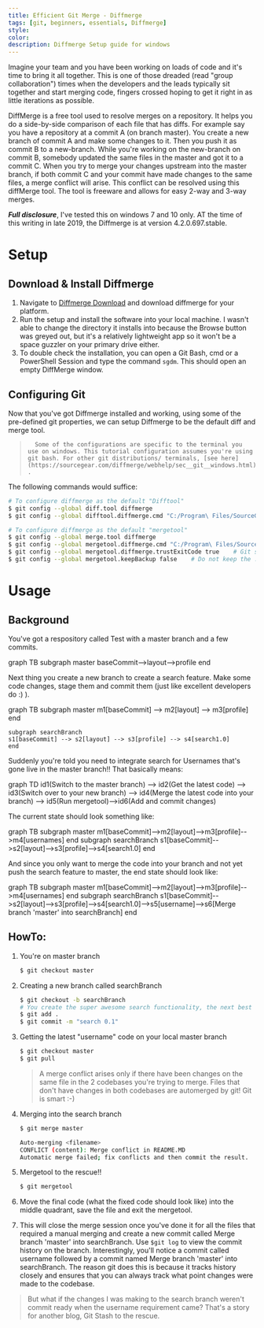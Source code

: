 ```yaml
---
title: Efficient Git Merge - Diffmerge
tags: [git, beginners, essentials, Diffmerge]
style: 
color: 
description: Diffmerge Setup guide for windows
---
```


Imagine your team and you have been working on loads of code and it's time to bring it all together. This is one of those dreaded (read "group collaboration") times when the developers and the leads typically sit together and start merging code, fingers crossed hoping to get it right in as little iterations as possible.

DiffMerge is a free tool used to resolve merges on a repository. It helps you do a side-by-side comparison of each file that has diffs. For example say you have a repository at a commit A (on branch master). You create a new branch of commit A and make some changes to it. Then you push it as commit B to a new-branch. While you're working on the new-branch on commit B, somebody updated the same files in the master and got it to a commit C. When you try to merge your changes upstream into the master branch, if both commit C and your commit have made changes to the same files, a merge conflict will arise. This conflict can be resolved using this diffMerge tool. The tool is freeware and allows for easy 2-way and 3-way merges.

***Full disclosure***, I've tested this on windows 7 and 10 only. AT the time of this writing in late 2019, the Diffmerge is at version 4.2.0.697.stable.

# Setup

## Download & Install Diffmerge


1. Navigate to [Diffmerge Download](https://sourcegear.com/diffmerge/downloads.php) and download diffmerge for your platform. 
2. Run the setup and install the software into your local machine. I wasn't able to change the directory it installs into because the Browse button was greyed out, but it's a relatively lightweight app so it won't be a space guzzler on your primary drive either. 
3. To double check the installation, you can open a Git Bash, cmd or a PowerShell Session and type the command `sgdm`. This should open an empty DiffMerge window.


## Configuring Git


Now that you've got Diffmerge installed and working, using some of the pre-defined git properties, we can setup Diffmerge to be the default diff and merge tool.

>       Some of the configurations are specific to the terminal you use on windows. This tutorial configuration assumes you're using git bash. For other git distributions/ terminals, [see here](https://sourcegear.com/diffmerge/webhelp/sec__git__windows.html) .

The following commands would suffice:

```bash
# To configure diffmerge as the default "Difftool"
$ git config --global diff.tool diffmerge
$ git config --global difftool.diffmerge.cmd "C:/Program\ Files/SourceGear/Common/DiffMerge/sgdm_cygwin.sh -p1=\"\$LOCAL\" -p2=\"\$REMOTE\" --title1="Original" --title2="Modified""

# To configure diffmerge as the default "mergetool"
$ git config --global merge.tool diffmerge
$ git config --global mergetool.diffmerge.cmd "C:/Program\ Files/SourceGear/Common/DiffMerge/sgdm_cygwin.sh -merge -result=\"\$MERGED\" -p1=\"\$LOCAL\" -p2=\"\$BASE\" -p3=\"\$REMOTE\" --title1="CurrentBranch" --title2="Result" --title3="IncomingBranch""
$ git config --global mergetool.diffmerge.trustExitCode true    # Git should trust the merge exit code returned by the mergetool
$ git config --global mergetool.keepBackup false    # Do not keep the .orig backup file post merge
```

# Usage

## Background

You've got a respository called Test with a master branch and a few commits.


<div class="mermaid">
graph TB
    subgraph master
    baseCommit-->layout-->profile
    end
</div>


Next thing you create a new branch to create a search feature. Make some code changes, stage them and commit them (just like excellent developers do :) ).


<div class="mermaid">
graph TB
    subgraph master
    m1[baseCommit] --> m2[layout] --> m3[profile]
    end

    subgraph searchBranch
    s1[baseCommit] --> s2[layout] --> s3[profile] --> s4[search1.0]
    end
</div>

Suddenly you're told you need to integrate search for Usernames that's gone live in the master branch!! That basically means:

<div class="mermaid">
graph TD
    id1(Switch to the master branch) --> id2(Get the latest code) --> id3(Switch over to your new branch) --> id4(Merge the latest code into your branch) --> id5(Run mergetool)-->id6(Add and commit changes)
</div>


The current state should look something like:


<div class="mermaid">
graph TB
    subgraph master
    m1[baseCommit]-->m2[layout]-->m3[profile]-->m4[usernames]
    end
    subgraph searchBranch
    s1[baseCommit]-->s2[layout]-->s3[profile]-->s4[search1.0]
    end
</div>


And since you only want to merge the code into your branch and not yet push the search feature to master, the end state should look like:

<div class="mermaid">
graph TB
    subgraph master
    m1[baseCommit]-->m2[layout]-->m3[profile]-->m4[usernames]
    end
    subgraph searchBranch
    s1[baseCommit]-->s2[layout]-->s3[profile]-->s4[search1.0]-->s5[username]-->s6[Merge branch 'master' into searchBranch]
    end
</div>


## HowTo:

1. You're on master branch
    ```bash
    $ git checkout master
    ```

2. Creating a new branch called searchBranch

    ```bash
    $ git checkout -b searchBranch
    # You create the super awesome search functionality, the next best thing to google perhaps?
    $ git add .
    $ git commit -m "search 0.1"
    ```
3. Getting the latest "username" code on your local master branch

    ```bash
    $ git checkout master
    $ git pull
    ```

    > A merge conflict arises only if there have been changes on the same file in the 2 codebases you're trying to merge. Files that don't have changes in both codebases are automerged by git! Git is smart :-)


4. Merging into the search branch

    ```bash
    $ git merge master

    Auto-merging <filename>
    CONFLICT (content): Merge conflict in README.MD
    Automatic merge failed; fix conflicts and then commit the result.
    ```
5. Mergetool to the rescue!!

    ```bash
    $ git mergetool
    ```
6. Move the final code (what the fixed code should look like) into the middle quadrant, save the file and exit the mergetool.
7. This will close the merge session once you've done it for all the files that required a manual merging and create a new commit called Merge branch 'master' into searchBranch. Use `$git log` to view the commit history on the branch. Interestingly, you'll notice a commit called username followed by a commit named Merge branch 'master' into searchBranch. The reason git does this is because it tracks history closely and ensures that you can always track what point changes were made to the codebase.  


> But what if the changes I was making to the search branch weren't commit ready when the username requirement came? That's a story for another blog, Git Stash to the rescue.